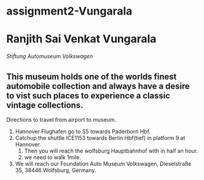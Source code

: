 # assignment2-Vungarala
# Ranjith Sai Venkat Vungarala
###### Stiftung Automuseum Volkswagen
This museum holds one of the worlds **finest automobile collection** and always have a desire to vist such places to experience a **classic vintage collections**.
---
Directions to travel from airport to museum.
1. Hannover Flughafen go to S5 towards Paderborn Hbf.
2. Catchup the shuttle ICE1153 towards Berlin Hbf(tief) in platform 9 at Hannover.
    1. Then you will reach the wolfsburg Hauptbahnhof with in half an hour.
    2. we need to walk 1mile.
1. We will reach our Foundation Auto Museum Volkswagen, Dieselstraße 35, 38446 Wolfsburg, Germany.
